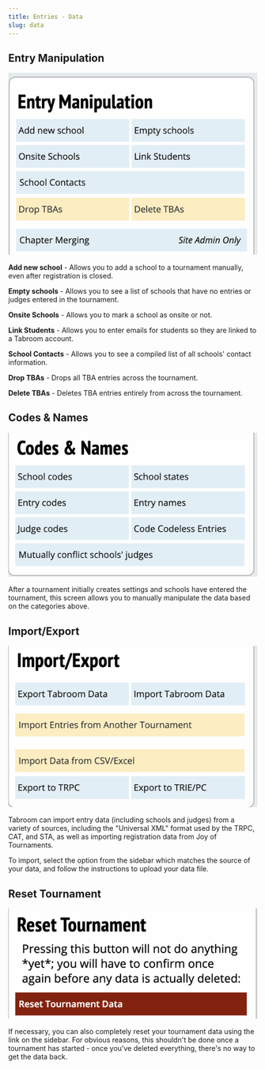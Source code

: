 ```yaml
---
title: Entries - Data
slug: data
---
```


## Entry Manipulation

<img src="/screenshots/Entries_-_Data_-_Entry_Manipulation.png"
title="Entries_-_Data_-_Entry_Manipulation.png" />

**Add new school** - Allows you to add a school to a tournament
manually, even after registration is closed.

**Empty schools** - Allows you to see a list of schools that have no
entries or judges entered in the tournament.

**Onsite Schools** - Allows you to mark a school as onsite or not.

**Link Students** - Allows you to enter emails for students so they are
linked to a Tabroom account.

**School Contacts** - Allows you to see a compiled list of all schools'
contact information.

**Drop TBAs** - Drops all TBA entries across the tournament.

**Delete TBAs** - Deletes TBA entries entirely from across the
tournament.

## Codes & Names

<img src="/screenshots/Entries_-_Data_-_Codes_and_Names.png"
title="Entries_-_Data_-_Codes_and_Names.png" />

After a tournament initially creates settings and schools have entered
the tournament, this screen allows you to manually manipulate the data
based on the categories above.

## Import/Export

<img src="/screenshots/Entries_-_Data_-_Import_Export.png"
title="Entries_-_Data_-_Import_Export.png" />

Tabroom can import entry data (including schools and judges) from a
variety of sources, including the "Universal XML" format used by the
TRPC, CAT, and STA, as well as importing registration data from Joy of
Tournaments.

To import, select the option from the sidebar which matches the source
of your data, and follow the instructions to upload your data file.

## Reset Tournament

<img src="/screenshots/Entries_-_Data_-_Reset.png"
title="Entries_-_Data_-_Reset.png" />

If necessary, you can also completely reset your tournament data using
the link on the sidebar. For obvious reasons, this shouldn't be done
once a tournament has started - once you've deleted everything, there's
no way to get the data back.
